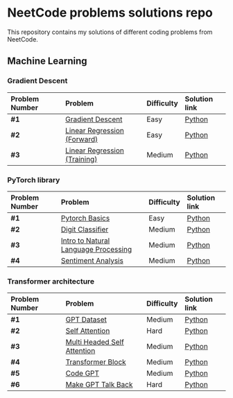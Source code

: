 # NeetCode problems solutions repo

This repository contains my solutions of different coding problems from NeetCode.

## Machine Learning

### Gradient Descent

| Problem Number | Problem | Difficulty | Solution link | 
| :---------------------- | :---------------------- | :---------------------- | :---------------------- | 
| **#1** | [Gradient Descent](https://neetcode.io/problems/gradient-descent) | Easy | [Python](machine_learning/gradient_descent/gradient_descent.py) |
| **#2** | [Linear Regression (Forward)](https://neetcode.io/problems/linear-regression-forward) | Easy | [Python](machine_learning/gradient_descent/linreg_forward.py) |
| **#3** | [Linear Regression (Training)](https://neetcode.io/problems/linear-regression-training) | Medium | [Python](machine_learning/gradient_descent/linreg_training.py) |

### PyTorch library

| Problem Number | Problem | Difficulty | Solution link | 
| :---------------------- | :---------------------- | :---------------------- | :---------------------- | 
| **#1** | [Pytorch Basics](https://neetcode.io/problems/basics-of-pytorch) | Easy | [Python](machine_learning/pytorch_lib/pytorch_basics.py) |
| **#2** | [Digit Classifier](https://neetcode.io/problems/handwritten-digit-classifier) | Medium | [Python](machine_learning/pytorch_lib/digit_classifier.py) |
| **#3** | [Intro to Natural Language Processing](https://neetcode.io/problems/nlp-intro) | Medium | [Python](machine_learning/pytorch_lib/nlp_intro.py) |
| **#4** | [Sentiment Analysis](https://neetcode.io/problems/sentiment-analysis) | Medium | [Python](machine_learning/pytorch_lib/sentiment_analysis.py) |

### Transformer architecture

| Problem Number | Problem | Difficulty | Solution link | 
| :---------------------- | :---------------------- | :---------------------- | :---------------------- | 
| **#1** | [GPT Dataset](https://neetcode.io/problems/gpt-dataset) | Medium | [Python](machine_learning/transformers/gpt_dataset.py) |
| **#2** | [Self Attention](https://neetcode.io/problems/self-attention) | Hard | [Python](machine_learning/transformers/self_attention.py) |
| **#3** | [Multi Headed Self Attention](https://neetcode.io/problems/multi-headed-self-attention) | Medium | [Python](machine_learning/transformers/multiheaded_self_attention.py) |
| **#4** | [Transformer Block](https://neetcode.io/problems/transformer-block) | Medium | [Python](machine_learning/transformers/transformer_block.py) |
| **#5** | [Code GPT](https://neetcode.io/problems/code-gpt) | Medium | [Python](machine_learning/transformers/gpt_model.py) |
| **#6** | [Make GPT Talk Back](https://neetcode.io/problems/make-gpt-talk-back) | Hard | [Python](machine_learning/transformers/gpt_response.py) |
